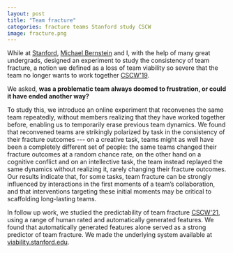 ```yaml
---
layout: post
title: "Team fracture"
categories: fracture teams Stanford study CSCW
image: fracture.png
---
```


While at [Stanford](https://hci.stanford.edu), [Michael Bernstein](https://hci.stanford.edu/msb/) and I, with the help of many great undergrads, designed an experiment to study the consistency of team fracture, a notion we defined as a loss of team viability so severe that the team no longer wants to work together <a class="button smallCaps" href="https://hci.stanford.edu/publications/2019/fracture/fracture-cscw2019.pdf">CSCW'19</a>.

We asked, **was a problematic team always doomed to frustration, or could it have ended another way?**

To study this, we introduce an online experiment that reconvenes the same team repeatedly, without members realizing that they have worked together before, enabling us to temporarily erase previous team dynamics. We found that reconvened teams are strikingly polarized by task in the consistency of their fracture outcomes --- on a creative task, teams might as well have been a completely different set of people: the same teams changed their fracture outcomes at a random chance rate, on the other hand on a cognitive conflict and on an intellective task, the team instead replayed the same dynamics without realizing it, rarely changing their fracture outcomes. Our results indicate that, for some tasks, team fracture can be strongly influenced by interactions in the first moments of a team’s collaboration, and that interventions targeting these initial moments may be critical to scaffolding long-lasting teams.

In follow up work, we studied the predictability of team fracture <a class="button smallCaps" href="https://hci.stanford.edu/publications/2020/viability-prediction/viability-prediction.pdf">CSCW'21</a>, using a range of human rated and automatically generated features. We found that automatically generated features alone served as a strong predictor of team fracture. We made the underlying system available at [viability.stanford.edu](https://viability.stanford.edu).